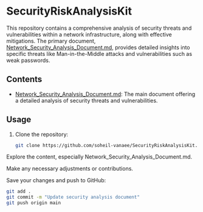 # SecurityRiskAnalysisKit

This repository contains a comprehensive analysis of security threats and vulnerabilities within a network infrastructure, along with effective mitigations. The primary document, [Network_Security_Analysis_Document.md](Network_Security_Analysis_Document.md), provides detailed insights into specific threats like Man-in-the-Middle attacks and vulnerabilities such as weak passwords.

## Contents

- [Network_Security_Analysis_Document.md](Network_Security_Analysis_Document.md): The main document offering a detailed analysis of security threats and vulnerabilities.

## Usage

1. Clone the repository:
   ```bash
   git clone https://github.com/soheil-vanaee/SecurityRiskAnalysisKit.git

Explore the content, especially Network_Security_Analysis_Document.md.

Make any necessary adjustments or contributions.

Save your changes and push to GitHub:
   ```bash
git add .
git commit -m "Update security analysis document"
git push origin main
